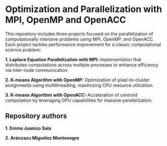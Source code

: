 # Optimization and Parallelization with MPI, OpenMP and OpenACC

This repository includes three projects focused on the parallelization of computationally intensive problems using MPI, OpenMP, and OpenACC. Each project tackles performance improvement for a classic computational science problem:

**1. Laplace Equation Parallelization with MPI:** Implementation that distributes computations across multiple processes to enhance efficiency via inter-node communication.

**2. K-means Algorithm with OpenMP:** Optimization of pixel-to-cluster assignments using multithreading, maximizing CPU resource utilization.

**3. K-means Algorithm with OpenACC:** Acceleration of centroid computation by leveraging GPU capabilities for massive parallelization.

## Repository authors
**1. Emma Juanico Sala**

**2. Aránzazu Miguélez Montenegro**
